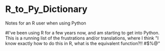 # R_to_Py_Dictionary
Notes for an R user when using Python

#I've been using R for a few years now, and am starting to get into Python. This is a running list of the frustrations and/or translations, where I think "I know exactly how to do this in R, what is the equivalent function?!! #$%@"
